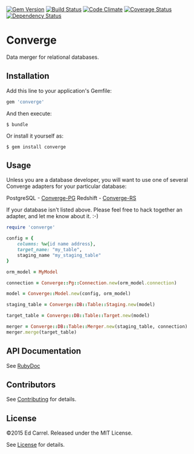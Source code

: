 [![Gem Version](https://badge.fury.io/rb/converge.png)](http://badge.fury.io/rb/converge)
[![Build Status](https://travis-ci.org/azanar/converge.png?branch=master)](https://travis-ci.org/azanar/converge)
[![Code Climate](https://codeclimate.com/github/azanar/converge.png)](https://codeclimate.com/github/azanar/converge)
[![Coverage Status](https://coveralls.io/repos/azanar/converge/badge.png?branch=master)](https://coveralls.io/r/azanar/converge?branch=master)
[![Dependency Status](https://gemnasium.com/azanar/converge.png)](https://gemnasium.com/azanar/converge)

# Converge

Data merger for relational databases.

## Installation

Add this line to your application's Gemfile:

```ruby
gem 'converge'
```

And then execute:

    $ bundle

Or install it yourself as:

    $ gem install converge

## Usage

Unless you are a database developer, you will want to use one of several Converge adapters for your particular database:

PostgreSQL  - [Converge-PG](http://github.com/azanar/converge-pg)
Redshift - [Converge-RS](http://github.com/azanar/converge-rs)

If your database isn't listed above. Please feel free to hack together an adapter, and let me know about it. :-)

```ruby
require 'converge'

config = {
    columns: %w{id name address},
    target_name: "my_table",
    staging_name "my_staging_table"
}

orm_model = MyModel

connection = Converge::Pg::Connection.new(orm_model.connection)

model = Converge::Model.new(config, orm_model)

staging_table = Converge::DB::Table::Staging.new(model)

target_table = Converge::DB::Table::Target.new(model)

merger = Converge::DB::Table::Merger.new(staging_table, connection)
merger.merge(target_table)
```

API Documentation
-------------

See [RubyDoc](http://rubydoc.info/github/azanar/converge/index)

Contributors
------------

See [Contributing](CONTRIBUTING.md) for details.

License
-------

&copy;2015 Ed Carrel. Released under the MIT License.

See [License](LICENSE) for details.
